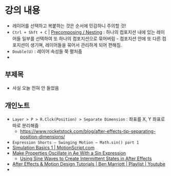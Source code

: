 # 강의 내용
- 레이어를 선택하고 복붙하는 것은 순서에 민감하니 주의할 것!
- `Ctrl + Shft + C` | [Precomposing / Nesting](https://helpx.adobe.com/after-effects/using/precomposing-nesting-pre-rendering.html) : 하나의 컴포지션 내에 있는 레이어들 일부를 선택하여 또 하나의 컴포지션으로 묶어버림 - 컴포지션 안에 또 다른 컴포지션이 생기며, 레이어들을 묶어서 관리하게 되어 편해짐.
- `Double(U)` : 레이어 속성들 쭉 펼처줌
- 

## 부제목
- 사실 오늘 전혀 안 들었음

## 개인노트
- `Layer > P > R.Clck(Position) > Separate Dimension` : 좌표를 X, Y 좌표로 따로 분리해줌
	- https://www.rocketstock.com/blog/after-effects-tip-separating-position-dimensions/
- `Expression Shorts – Swinging Motion – Math.sin() part 1`
- [Simulation Basics 1 | MotionScript.com](http://www.motionscript.com/mastering-expressions/simulation-basics-1.html)
- [Make Properties Oscillate in Ae With a Sin Expression](https://lesterbanks.com/2018/06/oscillate-ae-sin-expression/)
	- [Using Sine Waves to Create Intermittent States in After Effects](https://lesterbanks.com/2012/12/using-sine-waves-to-create-intermittent-states-in-after-effects/)
- [After Effects & Motion Design Tutorials | Ben Marriott | Playlist | Youtube](https://youtube.com/playlist?list=PLT6TzADDEXvbDR5RdTrQZqYgjRJwCUBgw)
- 